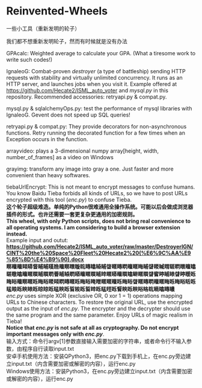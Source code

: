 # Reinvented-Wheels
一些小工具（重新发明的轮子）  
  
我们都不想重新发明轮子，然而有时候就是没有办法  
  
GPAcalc: Weighted average to calculate your GPA. (What a tiresome work to write such codes!)  
  
IgnaleoG: Combat-proven *destroyer* (a type of battleship) sending HTTP requests with stability and virtually unlimited concurrency. It runs as an HTTP server, and launches jobs when you visit it. Example offered at https://github.com/Hecate2/ISML_auto_voter and *mysql.py* in this repository. Recommended accessories: retryapi.py & compat.py.  

mysql.py & sqlalchemyOps.py: test the performance of mysql libraries with IgnaleoG. Gevent does not speed up SQL queries!  
  
retryapi.py & compat.py: They provide decorators for non-asynchronous functions. Retry running the decorated function for a few times when an Exception occurs in the function.  
  
arrayvideo: plays a 3-dimensional numpy array[height, width, number_of_frames] as a video on Windows  

grayimg: transform any image into gray a one. Just faster and more convenient than heavy softwares.  
  
tiebaUrlEncrypt: This is not meant to encrypt messages to confuse humans. You know Baidu Tieba forbids all kinds of URLs, so we have to post URLs encrypted with this tool (*enc.py*) to confuse Tieba.  
**这个轮子超级难造。单纯的Python很难通用全操作系统。可能以后会做成浏览器插件的形式。也许还需要一套更复杂更通用的加密规则。**  
**This wheel, with only Python scripts, does not bring real convenience to all operating systems. I am considering to build a browser extension instead.**  
Example input and outut:  
**https://github.com/Hecate2/ISML_auto_voter/raw/master/DestroyerIGN/CINT%20the%20Space%20Fleet%20Hecate2%20(%E6%9C%AA%E9%85%8D%E4%B9%90).docx**  
**䁨䁴䁴䁰䁳䀺䀯䀯䁧䁩䁴䁨䁵䁢䀮䁣䁯䁭䀯䁈䁥䁣䁡䁴䁥䀲䀯䁉䁓䁍䁌䁟䁡䁵䁴䁯䁟䁶䁯䁴䁥䁲䀯䁲䁡䁷䀯䁭䁡䁳䁴䁥䁲䀯䁄䁥䁳䁴䁲䁯䁹䁥䁲䁉䁇䁎䀯䁃䁉䁎䁔䀥䀲䀰䁴䁨䁥䀥䀲䀰䁓䁰䁡䁣䁥䀥䀲䀰䁆䁬䁥䁥䁴䀥䀲䀰䁈䁥䁣䁡䁴䁥䀲䀥䀲䀰䀨䀥䁅䀶䀥䀹䁃䀥䁁䁁䀥䁅䀹䀥䀸䀵䀥䀸䁄䀥䁅䀴䀥䁂䀹䀥䀹䀰䀩䀮䁤䁯䁣䁸**  
*enc.py* uses simple XOR (exclusive OR, 0 xor 1 = 1) operations mapping URLs to Chinese characters. To restore the original URL, use the encrypted output as the input of *enc.py*. The encrypter and the decrypter should use the same program and the same parameter. Enjoy URLs of magic realism in Tieba!  
**Notice that *enc.py* is not safe at all as cryptography. Do not encrypt important messages only with *enc.py***.  
输入方式：命令行argv[1]参数直接输入需要加密的字符串，或者命令行不输入参数，由程序自行读取input.txt  
安卓手机使用方法：安装QPython3，把enc.py下载到手机上，在enc.py旁边建立input.txt（内含需要加密或解密的内容），运行enc.py  
Windows使用方法：安装Python3，在enc.py旁边建立input.txt（内含需要加密或解密的内容），运行enc.py  
